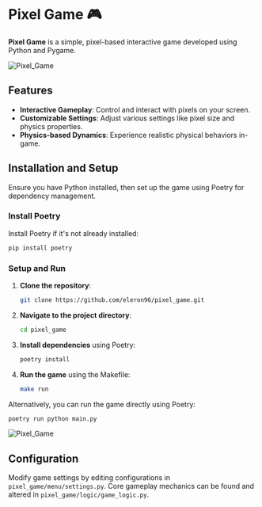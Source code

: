 
# Pixel Game 🎮

**Pixel Game** is a simple, pixel-based interactive game developed using Python and Pygame.

![Pixel_Game](images/game_sample.gif)

## Features

- **Interactive Gameplay**: Control and interact with pixels on your screen.
- **Customizable Settings**: Adjust various settings like pixel size and physics properties.
- **Physics-based Dynamics**: Experience realistic physical behaviors in-game.

## Installation and Setup

Ensure you have Python installed, then set up the game using Poetry for dependency management.

### Install Poetry

Install Poetry if it's not already installed:

```bash
pip install poetry
```

### Setup and Run

1. **Clone the repository**:
   ```bash
   git clone https://github.com/eleron96/pixel_game.git
   ```
2. **Navigate to the project directory**:
   ```bash
   cd pixel_game
   ```
3. **Install dependencies** using Poetry:
   ```bash
   poetry install
   ```
4. **Run the game** using the Makefile:
   ```bash
   make run
   ```

Alternatively, you can run the game directly using Poetry:
```bash
poetry run python main.py
```

![Pixel_Game](images/menu.gif)

## Configuration

Modify game settings by editing configurations in `pixel_game/menu/settings.py`. Core gameplay mechanics can be found and altered in `pixel_game/logic/game_logic.py`.

